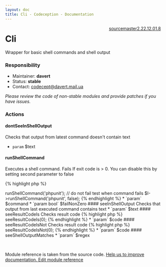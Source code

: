 ```yaml
---
layout: doc
title: Cli - Codeception - Documentation
---
```




<div class="btn-group" role="group" style="float: right" aria-label="..."><a class="btn btn-default" href="https://github.com/Codeception/Codeception/blob/2.3/src/Codeception/Module/Cli.php">source</a><a class="btn btn-default" href="https://github.com/Codeception/Codeception/blob/master/docs/modules/Cli.md">master</a><a class="btn btn-default" href="https://github.com/Codeception/Codeception/blob/2.2/docs/modules/Cli.md">2.2</a><a class="btn btn-default" href="https://github.com/Codeception/Codeception/blob/2.1/docs/modules/Cli.md">2.1</a><a class="btn btn-default" href="https://github.com/Codeception/Codeception/blob/2.0/docs/modules/Cli.md">2.0</a><a class="btn btn-default" href="https://github.com/Codeception/Codeception/blob/1.8/docs/modules/Cli.md">1.8</a></div>

# Cli


Wrapper for basic shell commands and shell output

### Responsibility
* Maintainer: **davert**
* Status: **stable**
* Contact: codecept@davert.mail.ua

*Please review the code of non-stable modules and provide patches if you have issues.*


### Actions

#### dontSeeInShellOutput
 
Checks that output from latest command doesn't contain text

 * `param` $text



#### runShellCommand
 
Executes a shell command.
Fails If exit code is > 0. You can disable this by setting second parameter to false

{% highlight php %}

<?php
$I->runShellCommand('phpunit');

// do not fail test when command fails
$I->runShellCommand('phpunit', false);

{% endhighlight %}

 * `param` $command
 * `param bool` $failNonZero


#### seeInShellOutput
 
Checks that output from last executed command contains text

 * `param` $text


#### seeResultCodeIs
 
Checks result code

{% highlight php %}

<?php
$I->seeResultCodeIs(0);

{% endhighlight %}

 * `param` $code


#### seeResultCodeIsNot
 
Checks result code

{% highlight php %}

<?php
$I->seeResultCodeIsNot(0);

{% endhighlight %}

 * `param` $code


#### seeShellOutputMatches
 
 * `param` $regex

<p>&nbsp;</p><div class="alert alert-warning">Module reference is taken from the source code. <a href="https://github.com/Codeception/Codeception/tree/2.3/src/Codeception/Module/Cli.php">Help us to improve documentation. Edit module reference</a></div>
